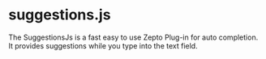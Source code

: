 suggestions.js
==============

The SuggestionsJs is a fast easy to use Zepto Plug-in for auto completion. It provides suggestions while you type into the text field.